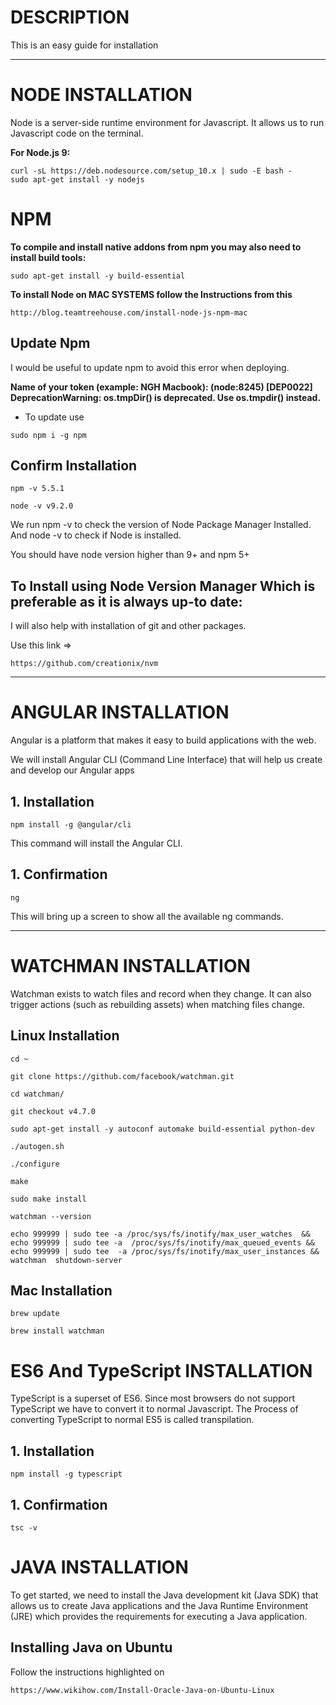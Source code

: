 # **DESCRIPTION**

This is an easy guide for installation 

---

# **NODE INSTALLATION**

Node is a server-side runtime environment for Javascript. It allows us to run Javascript code on the terminal.

**For Node.js 9:**

```
curl -sL https://deb.nodesource.com/setup_10.x | sudo -E bash -
sudo apt-get install -y nodejs
```

# **NPM**

**To compile and install native addons from npm you may also need to install build tools:**

```
sudo apt-get install -y build-essential
```

**To install Node on MAC SYSTEMS follow the Instructions from this**

```
http://blog.teamtreehouse.com/install-node-js-npm-mac
```

## **Update Npm**

I would be useful to update npm to avoid this error when deploying.

**Name of your token (example: NGH Macbook): (node:8245) [DEP0022] DeprecationWarning: os.tmpDir() is deprecated. Use os.tmpdir() instead.**

- To update use 

```
sudo npm i -g npm 
```

## **Confirm Installation**

```
npm -v 5.5.1
```

```
node -v v9.2.0
```

We run npm -v to check the version of Node Package Manager Installed. And node -v to check if Node is installed.

You should have node version higher than 9+ and npm 5+


## **To Install using Node Version Manager Which is preferable as it is always up-to date:**

I will also help with installation of git and other packages.

Use this link =>

```
https://github.com/creationix/nvm
```

---
# **ANGULAR INSTALLATION**


Angular is a platform that makes it easy to build applications with the web.

We will install Angular CLI (Command Line Interface) that will help us create and develop our Angular apps

## 1. **Installation**

```
npm install -g @angular/cli
```

This command will install the Angular CLI.

## 1. **Confirmation**

```
ng
```

This will bring up a screen to show all the available ng commands. 

---
# **WATCHMAN INSTALLATION**

Watchman exists to watch files and record when they change. It can also trigger actions (such as rebuilding assets) when matching files change.

## Linux Installation

```
cd ~
```

```
git clone https://github.com/facebook/watchman.git
```

```
cd watchman/
```

```
git checkout v4.7.0
```

```
sudo apt-get install -y autoconf automake build-essential python-dev
```

```
./autogen.sh
```

```
./configure
```

```
make
```

```
sudo make install
```

```
watchman --version
```

```
echo 999999 | sudo tee -a /proc/sys/fs/inotify/max_user_watches  && echo 999999 | sudo tee -a  /proc/sys/fs/inotify/max_queued_events && echo 999999 | sudo tee  -a /proc/sys/fs/inotify/max_user_instances && watchman  shutdown-server
```

## Mac Installation

```
brew update
```

```
brew install watchman
```

# **ES6 And TypeScript INSTALLATION**

TypeScript is a superset of ES6. Since most browsers do not support TypeScript we have to convert it to normal Javascript. The Process of converting TypeScript to normal ES5 is called transpilation. 

## 1. **Installation**

```
npm install -g typescript
```

## 1. **Confirmation**

```
tsc -v
```

# **JAVA INSTALLATION**

To get started, we need to install the Java development kit (Java SDK) that allows us to create Java applications and the Java Runtime Environment (JRE) which provides the requirements for executing a Java application.

## Installing Java on Ubuntu

Follow the instructions highlighted on

```
https://www.wikihow.com/Install-Oracle-Java-on-Ubuntu-Linux
```